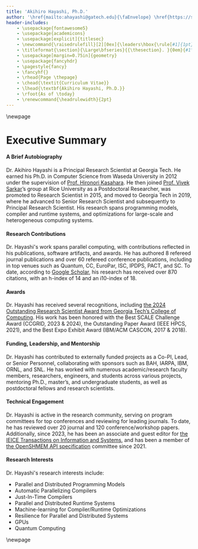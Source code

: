 ```yaml
---
title: 'Akihiro Hayashi, Ph.D.'
author: '\href{mailto:ahayashi@gatech.edu}{\faEnvelope} \href{https://scholar.google.com/citations?user=gfsge0AAAAAJ\&hl=en}{\aiGoogleScholar} \href{https://www.linkedin.com/in/ahayashi10/}{\faLinkedin} \href{https://x.com/ahayashi_gt}{\faTwitter}'
header-includes:
    - \usepackage{fontawesome5}
    - \usepackage{academicons}
    - \usepackage[explicit]{titlesec}
    - \newcommand{\raisedrulefill}[2][0ex]{\leaders\hbox{\rule[#1]{1pt}{#2}}\hfill}
    - \titleformat{\section}{\Large\bfseries}{{\thesection}. }{0em}{#1\vspace{-1.6ex} \\ \makebox[\linewidth][l]{\raisedrulefill[0.4ex]{1pt}}}
    - \usepackage[margin=0.75in]{geometry}
    - \usepackage{fancyhdr}
    - \pagestyle{fancy}
    - \fancyhf{}
    - \rhead{Page \thepage}
    - \chead{\textit{Curriculum Vitae}}
    - \lhead{\textbf{Akihiro Hayashi, Ph.D.}}
    - \rfoot{As of \today}
    - \renewcommand{\headrulewidth}{2pt}
---
```

\newpage

Executive Summary
=======

#### A Brief Autobiography
Dr. Akihiro Hayashi is a Principal Research Scientist at Georgia Tech. He earned his Ph.D. in Computer Science from Waseda University in 2012 under the supervision of [Prof. Hironori Kasahara](https://www.kasahara.cs.waseda.ac.jp/kasahara.html.en). He then joined [Prof. Vivek Sarkar](https://vsarkar.cc.gatech.edu/)’s group at Rice University as a Postdoctoral Researcher, was promoted to Research Scientist in 2015, and moved to Georgia Tech in 2019, where he advanced to Senior Research Scientist and subsequently to Principal Research Scientist. His research spans programming models, compiler and runtime systems, and optimizations for large-scale and heterogeneous computing systems.

#### Research Contributions
Dr. Hayashi's work spans parallel computing, with contributions reflected in his publications, software artifacts, and awards. He has authored 8 refereed journal publications and over 60 refereed conference publications, including in top venues such as Quantum, CC, EuroPar, ISC, IPDPS, PACT, and SC. To date, according to [Google Scholar](https://scholar.google.com/citations?user=gfsge0AAAAAJ&hl=en), his research has received over 870 citations, with an h-index of 14 and an i10-index of 18.

#### Awards
Dr. Hayashi has received several recognitions, including [the 2024 Outstanding Research Scientist Award from Georgia Tech’s College of Computing](https://www.cc.gatech.edu/annual-awards-and-honors-past-recipients). His work has been honored with the Best SCALE Challenge Award (CCGRID, 2023 & 2024), the Outstanding Paper Award (IEEE HPCS, 2021), and the Best Expo Exhibit Award (IBM/ACM CASCON, 2017 & 2018).

#### Funding, Leadership, and Mentorship
Dr. Hayashi has contributed to externally funded projects as a Co-PI, Lead, or Senior Personnel, collaborating with sponsors such as BAH, IARPA, IBM, ORNL, and SNL. He has worked with numerous academic/research faculty members, researchers, engineers, and students across various projects, mentoring Ph.D., master’s, and undergraduate students, as well as postdoctoral fellows and research scientists.

#### Technical Engagement
Dr. Hayashi is active in the research community, serving on program committees for top conferences and reviewing for leading journals. To date, he has reviewed over 20 journal and 120 conference/workshop papers. Additionally, since 2023, he has been an associate and guest editor for [the IEICE Transactions on Information and Systems](https://search.ieice.org/bin/index.php?category=D&lang=E
), and has been a member of [the OpenSHMEM API specification](http://openshmem.org/site/) committee since 2021. 

#### Research Interests
Dr. Hayashi's research interests include:

- Parallel and Distributed Programming Models
- Automatic Parallelizing Compilers
- Just-In-Time Compilers
- Parallel and Distributed Runtime Systems
- Machine-learning for Compiler/Runtime Optimizations
- Resilience for Parallel and Distributed Systems
- GPUs
- Quantum Computing

\newpage
